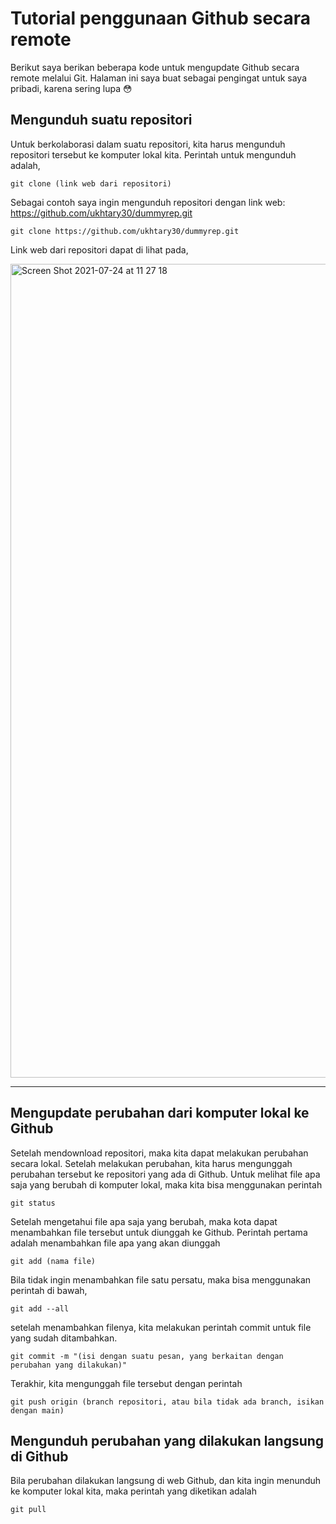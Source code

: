 # Tutorial penggunaan Github secara remote

Berikut saya berikan beberapa kode untuk mengupdate Github secara remote melalui Git. Halaman ini saya buat sebagai pengingat untuk saya pribadi, karena sering lupa :flushed:

## Mengunduh suatu repositori

Untuk berkolaborasi dalam suatu repositori, kita harus mengunduh repositori tersebut ke komputer lokal kita. Perintah untuk mengunduh adalah,

    git clone (link web dari repositori)
    
Sebagai contoh saya ingin mengunduh repositori dengan link web: https://github.com/ukhtary30/dummyrep.git

    git clone https://github.com/ukhtary30/dummyrep.git
    
Link web dari repositori dapat di lihat pada,

<img width="1302" alt="Screen Shot 2021-07-24 at 11 27 18" src="https://user-images.githubusercontent.com/87349156/126854977-e6d0376e-ab02-4943-aadd-71106516d3ef.png">

---

## Mengupdate perubahan dari komputer lokal ke Github

Setelah mendownload repositori, maka kita dapat melakukan perubahan secara lokal. Setelah melakukan perubahan, kita harus mengunggah perubahan tersebut ke repositori yang ada di Github. Untuk melihat file apa saja yang berubah di komputer lokal, maka kita bisa menggunakan perintah

    git status

Setelah mengetahui file apa saja yang berubah, maka kota dapat menambahkan file tersebut untuk diunggah ke Github. Perintah pertama adalah menambahkan file apa yang akan diunggah

    git add (nama file)
    
Bila tidak ingin menambahkan file satu persatu, maka bisa menggunakan perintah di bawah,

    git add --all

setelah menambahkan filenya, kita melakukan perintah commit untuk file yang sudah ditambahkan. 

    git commit -m "(isi dengan suatu pesan, yang berkaitan dengan perubahan yang dilakukan)"
    
Terakhir, kita mengunggah file tersebut dengan perintah

    git push origin (branch repositori, atau bila tidak ada branch, isikan dengan main)
    
## Mengunduh perubahan yang dilakukan langsung di Github

Bila perubahan dilakukan langsung di web Github, dan kita ingin menunduh ke komputer lokal kita, maka perintah yang diketikan adalah 

    git pull
    
 


